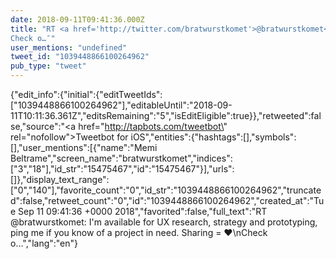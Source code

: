 ```yaml
---
date: 2018-09-11T09:41:36.000Z
title: "RT <a href='http://twitter.com/bratwurstkomet'>@bratwurstkomet</a>: I'm available for UX research, strategy and prototyping, ping me if you know of a project in need. Sharing = ❤️
Check o…″"
user_mentions: "undefined"
tweet_id: "1039448866100264962"
pub_type: "tweet"
---
```

{"edit_info":{"initial":{"editTweetIds":["1039448866100264962"],"editableUntil":"2018-09-11T10:11:36.361Z","editsRemaining":"5","isEditEligible":true}},"retweeted":false,"source":"<a href=\"http://tapbots.com/tweetbot\" rel=\"nofollow\">Tweetbot for iΟS</a>","entities":{"hashtags":[],"symbols":[],"user_mentions":[{"name":"Memi Beltrame","screen_name":"bratwurstkomet","indices":["3","18"],"id_str":"15475467","id":"15475467"}],"urls":[]},"display_text_range":["0","140"],"favorite_count":"0","id_str":"1039448866100264962","truncated":false,"retweet_count":"0","id":"1039448866100264962","created_at":"Tue Sep 11 09:41:36 +0000 2018","favorited":false,"full_text":"RT @bratwurstkomet: I'm available for UX research, strategy and prototyping, ping me if you know of a project in need. Sharing = ❤️\nCheck o…","lang":"en"}
